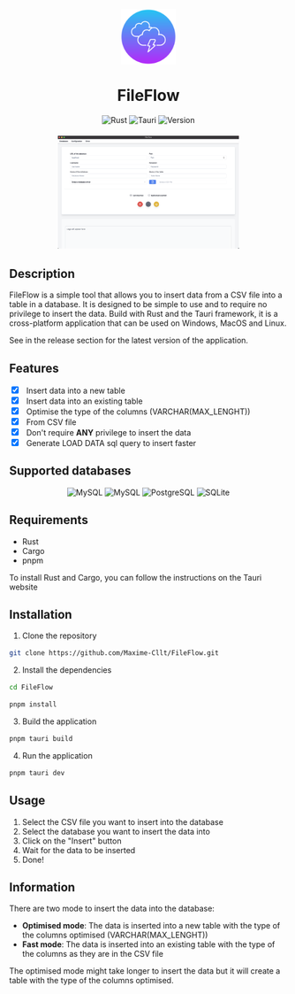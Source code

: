 <div align=center>
<img src="/src-tauri/icons/icon.png" width="100px" height="100px"  alt="FileFlow" align="center" />
<h1>FileFlow</h1>
</div>

<div align="center">
    <img src="https://img.shields.io/badge/Rust-dea584?style=for-the-badge&logo=rust&logoColor=white" alt="Rust" />
    <img src="https://img.shields.io/badge/Tauri-ffc130?style=for-the-badge&logo=tauri&logoColor=white" alt="Tauri" />
    <img src="https://img.shields.io/badge/Version-1.0.3-7073f6?style=for-the-badge" alt="Version" />
    <div align=center style="margin-top: 20px">
        <img src="/assets/FileFlowDemo.png" alt="FileFlow" width="65%" height="50%" />
    </div>
</div>

## Description

FileFlow is a simple tool that allows you to insert data from a CSV file into a table in a database. It is designed to
be simple to use and to require no privilege to insert the data.
Build with Rust and the Tauri framework, it is a cross-platform application that can be used on Windows, MacOS and
Linux.

See in the release section for the latest version of the application.

## Features

<label>
<input type="checkbox" style="margin-right: 10px" checked>
</label> Insert data into a new table <br>
<label>
<input type="checkbox" style="margin-right: 10px" checked>
</label> Insert data into an existing table <br>
<label>
<input type="checkbox" style="margin-right: 10px" checked>
</label> Optimise the type of the columns (VARCHAR(MAX_LENGHT)) <br>
<label>
<input type="checkbox" style="margin-right: 10px" checked>
</label> From CSV file <br>
<label>
<input type="checkbox" style="margin-right: 10px" checked>
</label> Don't require <span style="font-weight: bold;">ANY</span> privilege to insert the data <br>
<label>
<input type="checkbox" style="margin-right: 10px" checked>
</label> Generate LOAD DATA sql query to insert faster<br>

## Supported databases

<div align=center>

![MySQL](https://img.shields.io/badge/MySQL-00758F?style=for-the-badge&logo=mysql&logoColor=white)
![MySQL](https://img.shields.io/badge/MariaDB-003545?style=for-the-badge&logo=mariadb&logoColor=white)
![PostgreSQL](https://img.shields.io/badge/PostgreSQL-336791?style=for-the-badge&logo=postgresql&logoColor=white)
![SQLite](https://img.shields.io/badge/SQLite-003B57?style=for-the-badge&logo=sqlite&logoColor=white)

</div>

## Requirements

- Rust
- Cargo
- pnpm

To install Rust and Cargo, you can follow the instructions on the Tauri website

## Installation

1. Clone the repository

```bash
git clone https://github.com/Maxime-Cllt/FileFlow.git
```

2. Install the dependencies

```bash
cd FileFlow
```

```bash
pnpm install
```

3. Build the application

```bash
pnpm tauri build
```

4. Run the application

```bash
pnpm tauri dev
```

## Usage

<ol>
    <li> Select the CSV file you want to insert into the database </li>
    <li> Select the database you want to insert the data into </li>
    <li> Click on the "Insert" button </li>
    <li> Wait for the data to be inserted </li>
    <li> Done! </li>
</ol>

## Information

There are two mode to insert the data into the database:

- **Optimised mode**: The data is inserted into a new table with the type of the columns optimised (VARCHAR(MAX_LENGHT))
- **Fast mode**: The data is inserted into an existing table with the type of the columns as they are in the CSV file

The optimised mode might take longer to insert the data but it will create a table with the type of the columns
optimised.


